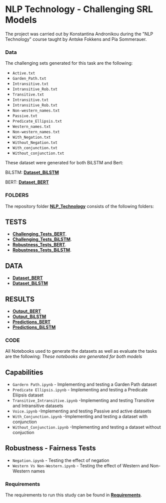 # NLP Technology - Challenging SRL Models

The project was carried out by Konstantina Andronikou during the "NLP Technology" course taught by Antske Fokkens and Pia Sommerauer.

### Data

The challenging sets generated for this task are the following: 

* `Active.txt` 
* `Garden_Path.txt`
* `Intransitive.txt` 
* `Intransitive_Rob.txt`
* `Transitive.txt`
* `Intransitive.txt`
* `Intransitive_Rob.txt`
* `Non-western_names.txt`
* `Passive.txt`
* `Predicate_Ellipsis.txt`
* `Western_names.txt`
* `Non-western_names.txt`
* `With_Negation.txt`
* `Without_Negation.txt`
* `With_conjunction.txt`
* `Without_conjunction.txt`

These dataset were generated for both BiLSTM and Bert:

BiLSTM: [**Dataset_BiLSTM**](https://github.com/KonstantinaAndronikou/NLP_Technology-/tree/main/Dataset_BiLSTM) 

BERT: [**Dataset_BERT**](https://github.com/KonstantinaAndronikou/NLP_Technology-/tree/main/Dataset_BERT) 

### FOLDERS 

The repository folder [**NLP_Technology**](https://github.com/KonstantinaAndronikou/NLP_Technology-) consists of the following folders:
## TESTS
* [**Challenging_Tests_BERT**](https://github.com/KonstantinaAndronikou/NLP_Technology-/tree/main/Challenging_Tests_BERT).
* [**Challenging_Tests_BiLSTM**](https://github.com/KonstantinaAndronikou/NLP_Technology-/tree/main/Challenging_Tests_BiLSTM).
* [**Robustness_Tests_BERT**](https://github.com/KonstantinaAndronikou/NLP_Technology-/tree/main/Robustness_Tests_BERT).
* [**Robustness_Tests_BiLSTM**](https://github.com/KonstantinaAndronikou/NLP_Technology-/tree/main/Robustness_Tests_BiLSTM).
## DATA
* [**Dataset_BERT**](https://github.com/KonstantinaAndronikou/NLP_Technology-/tree/main/Dataset_BERT) 
* [**Dataset_BiLSTM**](https://github.com/KonstantinaAndronikou/NLP_Technology-/tree/main/Dataset_BiLSTM)
## RESULTS
* [**Output_BERT**](https://github.com/KonstantinaAndronikou/NLP_Technology-/tree/main/Output_BERT)
* [**Output_BiLSTM**](https://github.com/KonstantinaAndronikou/NLP_Technology-/tree/main/Output_BiLSTM)
* [**Predictions_BERT**](https://github.com/KonstantinaAndronikou/NLP_Technology-/tree/main/Predictions_BERT)
* [**Predictions_BiLSTM**](https://github.com/KonstantinaAndronikou/NLP_Technology-/tree/main/Predictions_BiLSTM)

### CODE

All Notebooks used to generate the datasets as well as evaluate the tasks are the following: 
*These notebooks are generated for both models*
## Capabilities 
* `Gardern Path.ipynb` - Implementing and testing a Garden Path dataset 
* `Predicate Ellipsis.ipynb` - Implementing and testing a Predicate Eliipsis dataset 
* `Transitive_Intransitive.ipynb` -Implementing and testing Transitive and Intransitive datasets 
* `Voice.ipynb` -Implementing and testing Passive and active datasets
* `With_Conjunction.ipynb` -Implementing and testing a dataset with conjunction 
* `Without_Conjunction.ipynb` -Implementing and testing a dataset without conjuction  

## Robustness - Fairness Tests
* `Negation.ipynb` - Testing the effect of negation 
* `Western Vs Non-Western.ipynb` - Testing the effect of Western and Non-Western names



### Requirements
The requirements to run this study can be found in [**Requirements**](https://github.com/KonstantinaAndronikou/NLP_Technology-/blob/main/Requirements.txt).

